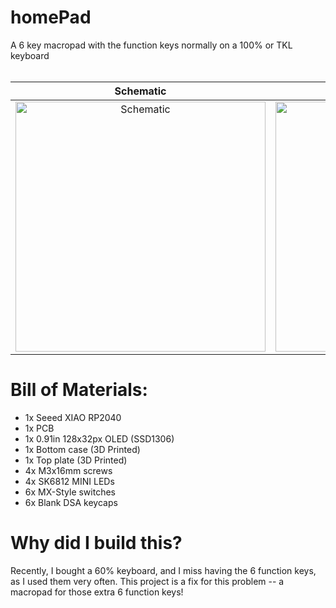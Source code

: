 # homePad
A 6 key macropad with the function keys normally on a 100% or TKL keyboard  
<br>

| Schematic | PCB | Case |
|:---------:|:---:|:----:|
| <img src="https://github.com/user-attachments/assets/c1ae0744-b5e8-4e15-93e7-2104bca3b975" alt="Schematic" width="400"/> | <img src="https://github.com/user-attachments/assets/8ef930e5-227e-4ea8-9df0-1d186fa5b44f" alt="PCB" width="400"/> | <img src="https://github.com/user-attachments/assets/4601a459-2dd5-465e-a760-d6234061d961" alt="Case 1" width="200"/> <br><img src="https://github.com/user-attachments/assets/78965595-7c1a-4154-99b9-8f6b27372a73" alt="Case 2" width="200"/> |




# Bill of Materials:  
- 1x Seeed XIAO RP2040
- 1x PCB
- 1x 0.91in 128x32px OLED (SSD1306)
- 1x Bottom case (3D Printed)
- 1x Top plate (3D Printed)
- 4x M3x16mm screws
- 4x SK6812 MINI LEDs
- 6x MX-Style switches
- 6x Blank DSA keycaps

# Why did I build this?
  Recently, I bought a 60% keyboard, and I miss having the 6 function keys, as I used them very often. This project is a fix for this problem -- a macropad for those extra 6 function keys!
